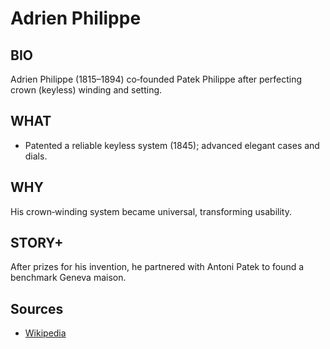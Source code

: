 # Adrien Philippe

## BIO
Adrien Philippe (1815–1894) co‑founded Patek Philippe after perfecting crown (keyless) winding and setting.

## WHAT
- Patented a reliable keyless system (1845); advanced elegant cases and dials.

## WHY
His crown‑winding system became universal, transforming usability.

## STORY+
After prizes for his invention, he partnered with Antoni Patek to found a benchmark Geneva maison.

## Sources

- [Wikipedia](https://en.wikipedia.org/wiki/Adrien_Philippe)
